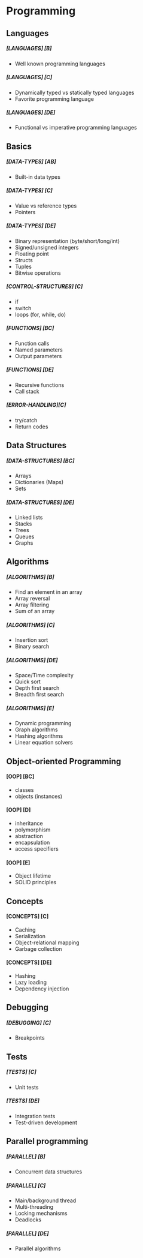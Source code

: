 # Programming

## Languages

##### [LANGUAGES] [B]
- Well known programming languages

##### [LANGUAGES] [C]
- Dynamically typed vs statically typed languages
- Favorite programming language

##### [LANGUAGES] [DE]
- Functional vs imperative programming languages

## Basics

##### [DATA-TYPES] [AB]
- Built-in data types

##### [DATA-TYPES] [C]
- Value vs reference types
- Pointers

##### [DATA-TYPES] [DE]
- Binary representation (byte/short/long/int)
- Signed/unsigned integers
- Floating point
- Structs
- Tuples
- Bitwise operations 

##### [CONTROL-STRUCTURES] [C]
- if
- switch
- loops (for, while, do)

##### [FUNCTIONS] [BC]
- Function calls
- Named parameters
- Output parameters

##### [FUNCTIONS] [DE]
- Recursive functions
- Call stack

##### [ERROR-HANDLING][C]
- try/catch
- Return codes

## Data Structures

##### [DATA-STRUCTURES] [BC]
- Arrays
- Dictionaries (Maps)
- Sets

##### [DATA-STRUCTURES] [DE]
- Linked lists
- Stacks
- Trees
- Queues
- Graphs

## Algorithms

##### [ALGORITHMS] [B]
- Find an element in an array
- Array reversal
- Array filtering
- Sum of an array

##### [ALGORITHMS] [C]
- Insertion sort
- Binary search

##### [ALGORITHMS] [DE]
- Space/Time complexity
- Quick sort
- Depth first search
- Breadth first search

##### [ALGORITHMS] [E] 
- Dynamic programming
- Graph algorithms
- Hashing algorithms
- Linear equation solvers

## Object-oriented Programming

#### [OOP] [BC]
- classes
- objects (instances)

#### [OOP] [D]
- inheritance
- polymorphism
- abstraction
- encapsulation
- access specifiers

#### [OOP] [E]
- Object lifetime
- SOLID principles

## Concepts

#### [CONCEPTS] [C]
- Caching
- Serialization
- Object-relational mapping
- Garbage collection

#### [CONCEPTS] [DE]
- Hashing
- Lazy loading
- Dependency injection

## Debugging

##### [DEBUGGING] [C] 
- Breakpoints

## Tests

##### [TESTS] [C]
- Unit tests

##### [TESTS] [DE]
- Integration tests
- Test-driven development

## Parallel programming

##### [PARALLEL] [B]
- Concurrent data structures

##### [PARALLEL] [C]
- Main/background thread
- Multi-threading
- Locking mechanisms
- Deadlocks

##### [PARALLEL] [DE]
- Parallel algorithms